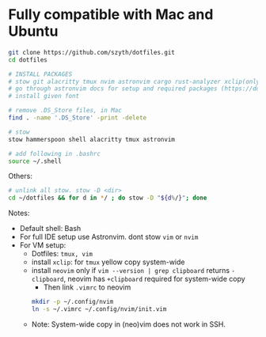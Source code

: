 # Fully compatible with Mac and Ubuntu

```bash
git clone https://github.com/szyth/dotfiles.git
cd dotfiles

# INSTALL PACKAGES
# stow git alacritty tmux nvim astronvim cargo rust-analyzer xclip(only required for linux)
# go through astronvim docs for setup and required packages (https://docs.astronvim.com)
# install given font

# remove .DS_Store files, in Mac
find . -name '.DS_Store' -print -delete

# stow
stow hammerspoon shell alacritty tmux astronvim

# add following in .bashrc
source ~/.shell
```

Others:
```bash
# unlink all stow. stow -D <dir>
cd ~/dotfiles && for d in */ ; do stow -D "${d%/}"; done
```

Notes:
- Default shell: Bash
- For full IDE setup use Astronvim. dont stow `vim` or `nvim`
- For VM setup:
    - Dotfiles: `tmux, vim`
    - install `xclip`: for `tmux` yellow copy system-wide
    - install `neovim` only if `vim --version | grep clipboard` returns `-clipboard`, neovim has `+clipboard` required for system-wide copy
        - Then link `.vimrc` to neovim
        ```bash
        mkdir -p ~/.config/nvim
        ln -s ~/.vimrc ~/.config/nvim/init.vim
        ```
    - Note: System-wide copy in (neo)vim does not work in SSH.
